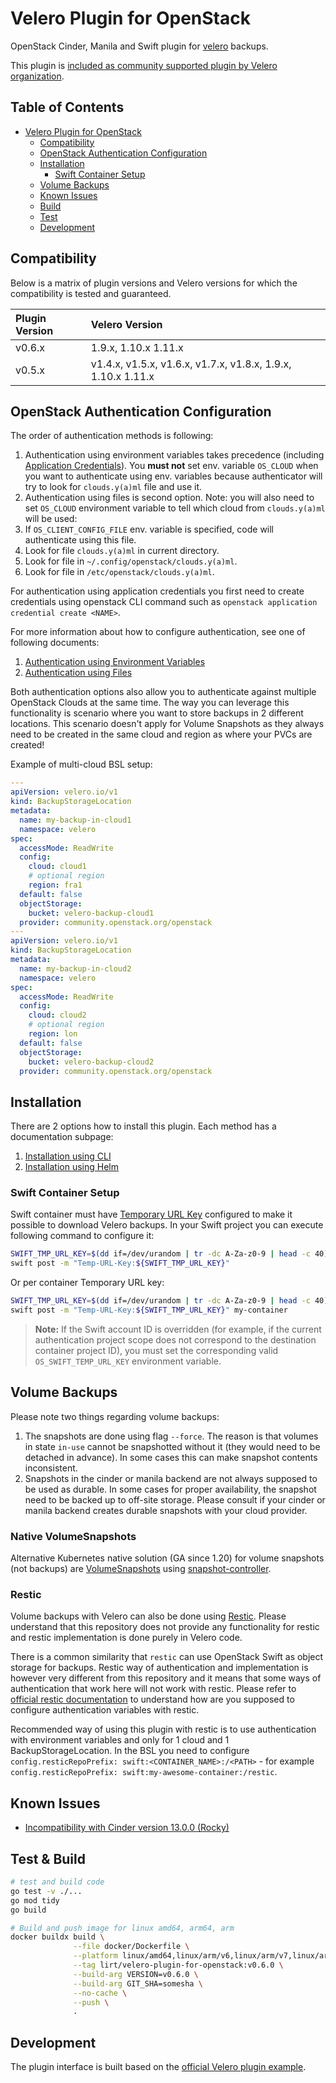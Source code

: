 # Velero Plugin for OpenStack

OpenStack Cinder, Manila and Swift plugin for [velero](https://github.com/vmware-tanzu/velero/) backups.

This plugin is [included as community supported plugin by Velero organization](https://velero.io/plugins/).

## Table of Contents

- [Velero Plugin for OpenStack](#velero-plugin-for-openstack)
  - [Compatibility](#compatibility)
  - [OpenStack Authentication Configuration](#openstack-authentication-configuration)
  - [Installation](#installation)
    - [Swift Container Setup](#swift-container-setup)
  - [Volume Backups](#volume-backups)
  - [Known Issues](#known-issues)
  - [Build](#build)
  - [Test](#test)
  - [Development](#development)

## Compatibility

Below is a matrix of plugin versions and Velero versions for which the compatibility is tested and guaranteed.

| Plugin Version | Velero Version |
| :------------- | :------------- |
| v0.6.x         | 1.9.x, 1.10.x 1.11.x |
| v0.5.x         | v1.4.x, v1.5.x, v1.6.x, v1.7.x, v1.8.x, 1.9.x, 1.10.x 1.11.x |

## OpenStack Authentication Configuration

The order of authentication methods is following:
1. Authentication using environment variables takes precedence (including [Application Credentials](https://docs.openstack.org/keystone/queens/user/application_credentials.html#using-application-credentials)). You **must not** set env. variable `OS_CLOUD` when you want to authenticate using env. variables because authenticator will try to look for `clouds.y(a)ml` file and use it.
1. Authentication using files is second option. Note: you will also need to set `OS_CLOUD` environment variable to tell which cloud from `clouds.y(a)ml` will be used:
  1. If `OS_CLIENT_CONFIG_FILE` env. variable is specified, code will authenticate using this file.
  1. Look for file `clouds.y(a)ml` in current directory.
  1. Look for file in `~/.config/openstack/clouds.y(a)ml`.
  1. Look for file in `/etc/openstack/clouds.y(a)ml`.

For authentication using application credentials you first need to create credentials using openstack CLI command such as `openstack application credential create <NAME>`.

For more information about how to configure authentication, see one of following documents:
1. [Authentication using Environment Variables](docs/authentication-env.md)
1. [Authentication using Files](docs/authentication-file.md)

Both authentication options also allow you to authenticate against multiple OpenStack Clouds at the same time. The way you can leverage this functionality is scenario where you want to store backups in 2 different locations. This scenario doesn't apply for Volume Snapshots as they always need to be created in the same cloud and region as where your PVCs are created!

Example of multi-cloud BSL setup:
```yaml
---
apiVersion: velero.io/v1
kind: BackupStorageLocation
metadata:
  name: my-backup-in-cloud1
  namespace: velero
spec:
  accessMode: ReadWrite
  config:
    cloud: cloud1
    # optional region
    region: fra1
  default: false
  objectStorage:
    bucket: velero-backup-cloud1
  provider: community.openstack.org/openstack
---
apiVersion: velero.io/v1
kind: BackupStorageLocation
metadata:
  name: my-backup-in-cloud2
  namespace: velero
spec:
  accessMode: ReadWrite
  config:
    cloud: cloud2
    # optional region
    region: lon
  default: false
  objectStorage:
    bucket: velero-backup-cloud2
  provider: community.openstack.org/openstack
```

## Installation

There are 2 options how to install this plugin. Each method has a documentation subpage:
1. [Installation using CLI](docs/installation-using-cli.md)
1. [Installation using Helm](docs/installation-using-helm.md)

### Swift Container Setup

Swift container must have [Temporary URL Key](https://docs.openstack.org/swift/latest/api/temporary_url_middleware.html) configured to make it possible to download Velero backups. In your Swift project you can execute following command to configure it:

```bash
SWIFT_TMP_URL_KEY=$(dd if=/dev/urandom | tr -dc A-Za-z0-9 | head -c 40)
swift post -m "Temp-URL-Key:${SWIFT_TMP_URL_KEY}"
```

Or per container Temporary URL key:

```bash
SWIFT_TMP_URL_KEY=$(dd if=/dev/urandom | tr -dc A-Za-z0-9 | head -c 40)
swift post -m "Temp-URL-Key:${SWIFT_TMP_URL_KEY}" my-container
```

> **Note:** If the Swift account ID is overridden (for example, if the current authentication project scope does not correspond to the destination container project ID), you must set the corresponding valid `OS_SWIFT_TEMP_URL_KEY` environment variable.

## Volume Backups

Please note two things regarding volume backups:
1. The snapshots are done using flag `--force`. The reason is that volumes in state `in-use` cannot be snapshotted without it (they would need to be detached in advance). In some cases this can make snapshot contents inconsistent.
2. Snapshots in the cinder or manila backend are not always supposed to be used as durable. In some cases for proper availability, the snapshot need to be backed up to off-site storage. Please consult if your cinder or manila backend creates durable snapshots with your cloud provider.

### Native VolumeSnapshots

Alternative Kubernetes native solution (GA since 1.20) for volume snapshots (not backups) are [VolumeSnapshots](https://kubernetes.io/docs/concepts/storage/volume-snapshots/) using [snapshot-controller](https://kubernetes-csi.github.io/docs/snapshot-controller.html).

### Restic

Volume backups with Velero can also be done using [Restic](https://velero.io/docs/main/restic/). Please understand that this repository does not provide any functionality for restic and restic implementation is done purely in Velero code.

There is a common similarity that `restic` can use OpenStack Swift as object storage for backups. Restic way of authentication and implementation is however very different from this repository and it means that some ways of authentication that work here will not work with restic. Please refer to [official restic documentation](https://restic.readthedocs.io/en/latest/030_preparing_a_new_repo.html#openstack-swift) to understand how are you supposed to configure authentication variables with restic.

Recommended way of using this plugin with restic is to use authentication with environment variables and only for 1 cloud and 1 BackupStorageLocation. In the BSL you need to configure `config.resticRepoPrefix: swift:<CONTAINER_NAME>:/<PATH>` - for example `config.resticRepoPrefix: swift:my-awesome-container:/restic`.

## Known Issues

- [Incompatibility with Cinder version 13.0.0 (Rocky)](https://github.com/Lirt/velero-plugin-for-openstack/issues/20)

## Test & Build

```bash
# test and build code
go test -v ./...
go mod tidy
go build

# Build and push image for linux amd64, arm64, arm
docker buildx build \
              --file docker/Dockerfile \
              --platform linux/amd64,linux/arm/v6,linux/arm/v7,linux/arm64 \
              --tag lirt/velero-plugin-for-openstack:v0.6.0 \
              --build-arg VERSION=v0.6.0 \
              --build-arg GIT_SHA=somesha \
              --no-cache \
              --push \
              .
```

## Development

The plugin interface is built based on the [official Velero plugin example](https://github.com/vmware-tanzu/velero-plugin-example).
